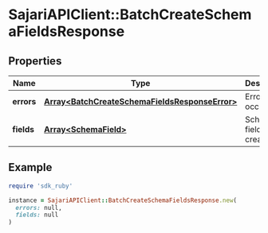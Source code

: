 # SajariAPIClient::BatchCreateSchemaFieldsResponse

## Properties

| Name | Type | Description | Notes |
| ---- | ---- | ----------- | ----- |
| **errors** | [**Array&lt;BatchCreateSchemaFieldsResponseError&gt;**](BatchCreateSchemaFieldsResponseError.md) | Errors that occurred. | [optional] |
| **fields** | [**Array&lt;SchemaField&gt;**](SchemaField.md) | Schema fields created. | [optional] |

## Example

```ruby
require 'sdk_ruby'

instance = SajariAPIClient::BatchCreateSchemaFieldsResponse.new(
  errors: null,
  fields: null
)
```

